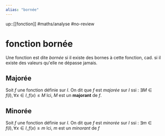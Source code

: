 ```yaml
---
alias: "bornée"
---
```

up::[[fonction]]
#maths/analyse #no-review 
# fonction bornée
Une fonction est dite _bornée_ si il existe des bornes à cette fonction, cad. si il existe des valeurs qu'elle ne dépasse jamais.


## Majorée
Soit $f$ une fonction définie sur $I$.
On dit que $f$ est _majorée_ sur $I$ ssi :
$\exists M\in f(I), \forall x\in I, f(x) \leq M$
Ici, $M$ est un **majorant** de $f$.

## Minorée
Soit $f$ une fonction définie sur $I$.
On dit que $f$ est _minorée_ sur $I$ ssi :
$\exists m\in f(I), \forall x\in I, f(x) \geq m$
Ici, $m$ est un _minorant_ de $f$


